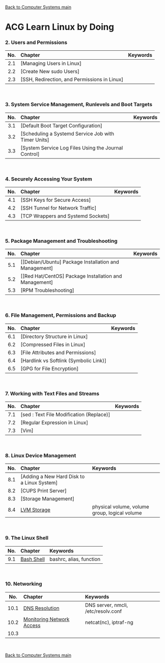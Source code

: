 [Back to Computer Systems main](../../../README.md)

# ACG Learn Linux by Doing

### 2. Users and Permissions
|No.|Chapter|Keywords|
|:-:|:------|:-------|
|2.1|[Managing Users in Linux]||
|2.2|[Create New sudo Users]||
|2.3|[SSH, Redirection, and Permissions in Linux]||

<br>

### 3. System Service Management, Runlevels and Boot Targets
|No.|Chapter|Keywords|
|:-:|:------|:-------|
|3.1|[Default Boot Target Configuration]||
|3.2|[Scheduling a Systemd Service Job with Timer Units]||
|3.3|[System Service Log Files Using the Journal Control]||

<br>

### 4. Securely Accessing Your System
|No.|Chapter|Keywords|
|:-:|:------|:-------|
|4.1|[SSH Keys for Secure Access]||
|4.2|[SSH Tunnel for Network Traffic]||
|4.3|[TCP Wrappers and Systemd Sockets]||

<br>

### 5. Package Management and Troubleshooting
|No.|Chapter|Keywords|
|:-:|:------|:-------|
|5.1|[[Debian/Ubuntu] Package Installation and Management]||
|5.2|[[Red Hat/CentOS] Package Installation and Management]||
|5.3|[RPM Troubleshooting]||

<br>

### 6. File Management, Permissions and Backup
|No.|Chapter|Keywords|
|:-:|:------|:-------|
|6.1|[Directory Structure in Linux]||
|6.2|[Compressed Files in Linux]||
|6.3|[File Attributes and Permissions]||
|6.4|[Hardlink vs Softlink (Symbolic Link)]||
|6.5|[GPG for File Encryption]||

<br>

### 7. Working with Text Files and Streams
|No.|Chapter|Keywords|
|:-:|:------|:-------|
|7.1|[sed : Text File Modification (Replace)]||
|7.2|[Regular Expression in Linux]||
|7.3|[Vim]||

<br>

### 8. Linux Device Management
|No.|Chapter|Keywords|
|:-:|:------|:-------|
|8.1|[Adding a New Hard Disk to a Linux System]||
|8.2|[CUPS Print Server]||
|8.3|[Storage Management]||
|8.4|[LVM Storage](./8_4/note.md)|physical volume, volume group, logical volume|

<br>

### 9. The Linux Shell
|No.|Chapter|Keywords|
|:-:|:------|:-------|
|9.1|[Bash Shell](./9_1/note.md)|bashrc, alias, function|

<br>

### 10. Networking
|No.|Chapter|Keywords|
|:-:|:------|:-------|
|10.1|[DNS Resolution](./10_1/note.md)|DNS server, nmcli, /etc/resolv.conf|
|10.2|[Monitoring Network Access](./10_2/note.md)|netcat(nc), iptraf-ng|
|10.3|[]()||

<br>



[Back to Computer Systems main](../../../README.md)